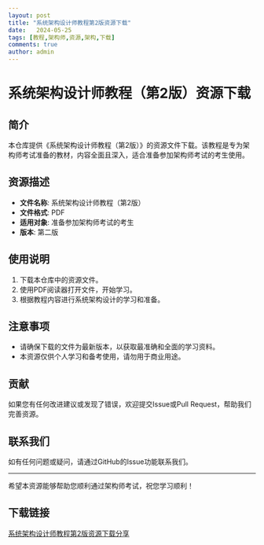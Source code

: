 ```yaml
---
layout: post
title: "系统架构设计师教程第2版资源下载"
date:   2024-05-25
tags: [教程,架构师,资源,架构,下载]
comments: true
author: admin
---
```

# 系统架构设计师教程（第2版）资源下载

## 简介
本仓库提供《系统架构设计师教程（第2版）》的资源文件下载。该教程是专为架构师考试准备的教材，内容全面且深入，适合准备参加架构师考试的考生使用。

## 资源描述
- **文件名称**: 系统架构设计师教程（第2版）
- **文件格式**: PDF
- **适用对象**: 准备参加架构师考试的考生
- **版本**: 第二版

## 使用说明
1. 下载本仓库中的资源文件。
2. 使用PDF阅读器打开文件，开始学习。
3. 根据教程内容进行系统架构设计的学习和准备。

## 注意事项
- 请确保下载的文件为最新版本，以获取最准确和全面的学习资料。
- 本资源仅供个人学习和备考使用，请勿用于商业用途。

## 贡献
如果您有任何改进建议或发现了错误，欢迎提交Issue或Pull Request，帮助我们完善资源。

## 联系我们
如有任何问题或疑问，请通过GitHub的Issue功能联系我们。

---

希望本资源能够帮助您顺利通过架构师考试，祝您学习顺利！

## 下载链接

[系统架构设计师教程第2版资源下载分享](https://pan.quark.cn/s/c6a8ceda0e93)